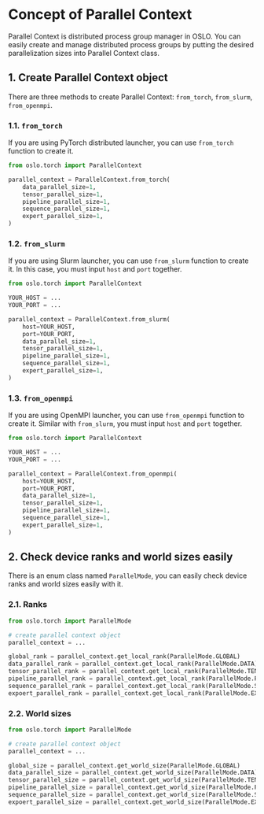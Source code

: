 # Concept of Parallel Context
Parallel Context is distributed process group manager in OSLO. 
You can easily create and manage distributed process groups by putting the desired parallelization sizes into Parallel Context class.

## 1. Create Parallel Context object
There are three methods to create Parallel Context: `from_torch`, `from_slurm`, `from_openmpi`.

### 1.1. `from_torch`
If you are using PyTorch distributed launcher, you can use `from_torch` function to create it.

```python
from oslo.torch import ParallelContext

parallel_context = ParallelContext.from_torch(
    data_parallel_size=1,
    tensor_parallel_size=1,
    pipeline_parallel_size=1,
    sequence_parallel_size=1,
    expert_parallel_size=1,
)
```

### 1.2. `from_slurm`
If you are using Slurm launcher, you can use `from_slurm` function to create it.
In this case, you must input `host` and `port` together.

```python
from oslo.torch import ParallelContext

YOUR_HOST = ...
YOUR_PORT = ...

parallel_context = ParallelContext.from_slurm(
    host=YOUR_HOST,
    port=YOUR_PORT,
    data_parallel_size=1,
    tensor_parallel_size=1,
    pipeline_parallel_size=1,
    sequence_parallel_size=1,
    expert_parallel_size=1,
)
```

### 1.3. `from_openmpi`
If you are using OpenMPI launcher, you can use `from_openmpi` function to create it.
Similar with `from_slurm`, you must input `host` and `port` together.

```python
from oslo.torch import ParallelContext

YOUR_HOST = ...
YOUR_PORT = ...

parallel_context = ParallelContext.from_openmpi(
    host=YOUR_HOST,
    port=YOUR_PORT,
    data_parallel_size=1,
    tensor_parallel_size=1,
    pipeline_parallel_size=1,
    sequence_parallel_size=1,
    expert_parallel_size=1,
)
```

## 2. Check device ranks and world sizes easily
There is an enum class named `ParallelMode`, you can easily check device ranks and world sizes easily with it.

### 2.1. Ranks

```python
from oslo.torch import ParallelMode

# create parallel context object
parallel_context = ...

global_rank = parallel_context.get_local_rank(ParallelMode.GLOBAL)
data_parallel_rank = parallel_context.get_local_rank(ParallelMode.DATA)
tensor_parallel_rank = parallel_context.get_local_rank(ParallelMode.TENSOR)
pipeline_parallel_rank = parallel_context.get_local_rank(ParallelMode.PIPELINE)
sequence_parallel_rank = parallel_context.get_local_rank(ParallelMode.SEQUENCE)
expoert_parallel_rank = parallel_context.get_local_rank(ParallelMode.EXPERT)
```

### 2.2. World sizes

```python
from oslo.torch import ParallelMode

# create parallel context object
parallel_context = ...

global_size = parallel_context.get_world_size(ParallelMode.GLOBAL)
data_parallel_size = parallel_context.get_world_size(ParallelMode.DATA)
tensor_parallel_size = parallel_context.get_world_size(ParallelMode.TENSOR)
pipeline_parallel_size = parallel_context.get_world_size(ParallelMode.PIPELINE)
sequence_parallel_size = parallel_context.get_world_size(ParallelMode.SEQUENCE)
expoert_parallel_size = parallel_context.get_world_size(ParallelMode.EXPERT)
```